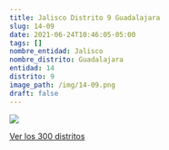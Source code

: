 ```yaml
---
title: Jalisco Distrito 9 Guadalajara
slug: 14-09
date: 2021-06-24T10:46:05-05:00
tags: []
nombre_entidad: Jalisco
nombre_distrito: Guadalajara
entidad: 14
distrito: 9
image_path: /img/14-09.png
draft: false
---
```


![](/img/14-09.png)

[Ver los 300 distritos](/docs/elecciones-2021)
